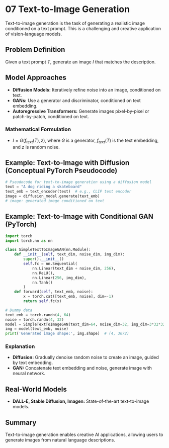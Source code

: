 # 07 Text-to-Image Generation

Text-to-image generation is the task of generating a realistic image conditioned on a text prompt. This is a challenging and creative application of vision-language models.

## Problem Definition
Given a text prompt $T$, generate an image $I$ that matches the description.

## Model Approaches
- **Diffusion Models:** Iteratively refine noise into an image, conditioned on text.
- **GANs:** Use a generator and discriminator, conditioned on text embedding.
- **Autoregressive Transformers:** Generate images pixel-by-pixel or patch-by-patch, conditioned on text.

### Mathematical Formulation
- $I = G(f_{text}(T), z)$, where $G$ is a generator, $f_{text}(T)$ is the text embedding, and $z$ is random noise.

## Example: Text-to-Image with Diffusion (Conceptual PyTorch Pseudocode)

```python
# Pseudocode for text-to-image generation using a diffusion model
text = "A dog riding a skateboard"
text_emb = text_encoder(text)  # e.g., CLIP text encoder
image = diffusion_model.generate(text_emb)
# image: generated image conditioned on text
```

## Example: Text-to-Image with Conditional GAN (PyTorch)

```python
import torch
import torch.nn as nn

class SimpleTextToImageGAN(nn.Module):
    def __init__(self, text_dim, noise_dim, img_dim):
        super().__init__()
        self.fc = nn.Sequential(
            nn.Linear(text_dim + noise_dim, 256),
            nn.ReLU(),
            nn.Linear(256, img_dim),
            nn.Tanh()
        )
    def forward(self, text_emb, noise):
        x = torch.cat([text_emb, noise], dim=-1)
        return self.fc(x)

# Dummy data
text_emb = torch.randn(4, 64)
noise = torch.randn(4, 32)
model = SimpleTextToImageGAN(text_dim=64, noise_dim=32, img_dim=3*32*32)
img = model(text_emb, noise)
print('Generated image shape:', img.shape)  # (4, 3072)
```

### Explanation
- **Diffusion:** Gradually denoise random noise to create an image, guided by text embedding.
- **GAN:** Concatenate text embedding and noise, generate image with neural network.

## Real-World Models
- **DALL-E, Stable Diffusion, Imagen:** State-of-the-art text-to-image models.

## Summary
Text-to-image generation enables creative AI applications, allowing users to generate images from natural language descriptions. 